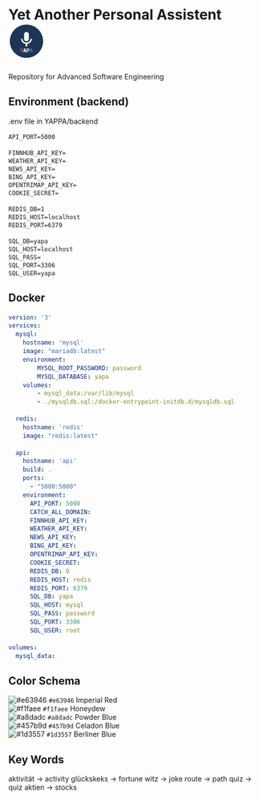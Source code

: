 # Yet Another Personal Assistent &nbsp;![YAPA Logo](https://github.com/NoSpread/YAPA/blob/master/yapa/images/icon-72x72.png)

Repository for Advanced Software Engineering

## Environment (backend)

.env file in YAPPA/backend

```env
API_PORT=5000

FINNHUB_API_KEY=
WEATHER_API_KEY=
NEWS_API_KEY=
BING_API_KEY=
OPENTRIMAP_API_KEY=
COOKIE_SECRET=

REDIS_DB=1
REDIS_HOST=localhost
REDIS_PORT=6379

SQL_DB=yapa
SQL_HOST=localhost
SQL_PASS=
SQL_PORT=3306
SQL_USER=yapa
```

## Docker

```yaml
version: '3'
services: 
  mysql:
    hostname: 'mysql'
    image: "mariadb:latest"
    environment: 
        MYSQL_ROOT_PASSWORD: password
        MYSQL_DATABASE: yapa
    volumes: 
        - mysql_data:/var/lib/mysql
        - ./mysqldb.sql:/docker-entrypoint-initdb.d/mysqldb.sql

  redis:
    hostname: 'redis'
    image: "redis:latest"

  api:
    hostname: 'api'
    build: .
    ports:
      - "5000:5000"
    environment: 
      API_PORT: 5000
      CATCH_ALL_DOMAIN: 
      FINNHUB_API_KEY: 
      WEATHER_API_KEY: 
      NEWS_API_KEY: 
      BING_API_KEY: 
      OPENTRIMAP_API_KEY: 
      COOKIE_SECRET: 
      REDIS_DB: 0
      REDIS_HOST: redis
      REDIS_PORT: 6379
      SQL_DB: yapa
      SQL_HOST: mysql
      SQL_PASS: password
      SQL_PORT: 3306
      SQL_USER: root

volumes: 
  mysql_data:
```

## Color Schema

![#e63946](https://placehold.it/15/e63946/000000?text=+) `#e63946` Imperial Red<br>
![#f1faee](https://placehold.it/15/f1faee/000000?text=+) `#f1faee` Honeydew<br>
![#a8dadc](https://placehold.it/15/a8dadc/000000?text=+) `#a8dadc` Powder Blue<br>
![#457b9d](https://placehold.it/15/457b9d/000000?text=+) `#457b9d` Celadon Blue<br>
![#1d3557](https://placehold.it/15/1d3557/000000?text=+) `#1d3557` Berliner Blue

## Key Words

aktivität -> activity
glückskeks -> fortune
witz -> joke
route -> path
quiz -> quiz
aktien -> stocks